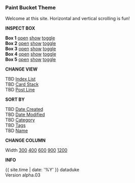 ### Paint Bucket Theme

Welcome at this site. Horizontal and vertical scrolling is fun!

**INSPECT BOX**

**Box 1** [open](/box001/index.html) [show](#) [toggle](#)  
**Box 2** [open](/box002/index.html) [show](#) [toggle](#)  
**Box 3** [open](/box003/index.html) [show](#) [toggle](#)  
**Box 4** [open](/box004/index.html) [show](#) [toggle](#)  
**Box 5** [open](/box005/index.html) [show](#) [toggle](#)  

**CHANGE VIEW**

TBD [Index List](#)  
TBD [Card Stack](#)  
TBD [Post Line](#)  

**SORT BY**

TBD [Date Created](/datecreated.html)  
TBD [Date Modified](/datemodified.html)  
TBD [Category](/category.html)  
TBD [Tags](/tags.html)  
TBD [Name](/name.html)  

**CHANGE COLUMN**

Width [300](#) [400](#) [600](#) [900](#) [1200](#) 

**INFO**

{{ site.time | date: '%Y' }} dataduke  
Version alpha.03